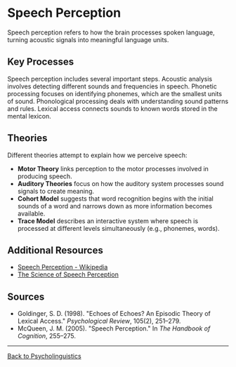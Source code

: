 # Speech Perception

Speech perception refers to how the brain processes spoken language, turning acoustic signals into meaningful language units.

## Key Processes

Speech perception includes several important steps. Acoustic analysis involves detecting different sounds and frequencies in speech. Phonetic processing focuses on identifying phonemes, which are the smallest units of sound. Phonological processing deals with understanding sound patterns and rules. Lexical access connects sounds to known words stored in the mental lexicon.

## Theories

Different theories attempt to explain how we perceive speech:

- **Motor Theory** links perception to the motor processes involved in producing speech.
- **Auditory Theories** focus on how the auditory system processes sound signals to create meaning.
- **Cohort Model** suggests that word recognition begins with the initial sounds of a word and narrows down as more information becomes available.
- **Trace Model** describes an interactive system where speech is processed at different levels simultaneously (e.g., phonemes, words).

## Additional Resources

- [Speech Perception - Wikipedia](https://en.wikipedia.org/wiki/Speech_perception)
- [The Science of Speech Perception](https://www.ncbi.nlm.nih.gov/pmc/articles/PMC2835386/)

## Sources

- Goldinger, S. D. (1998). "Echoes of Echoes? An Episodic Theory of Lexical Access." *Psychological Review*, 105(2), 251–279.
- McQueen, J. M. (2005). "Speech Perception." In *The Handbook of Cognition*, 255–275.

---

[Back to Psycholinguistics](README.md)
